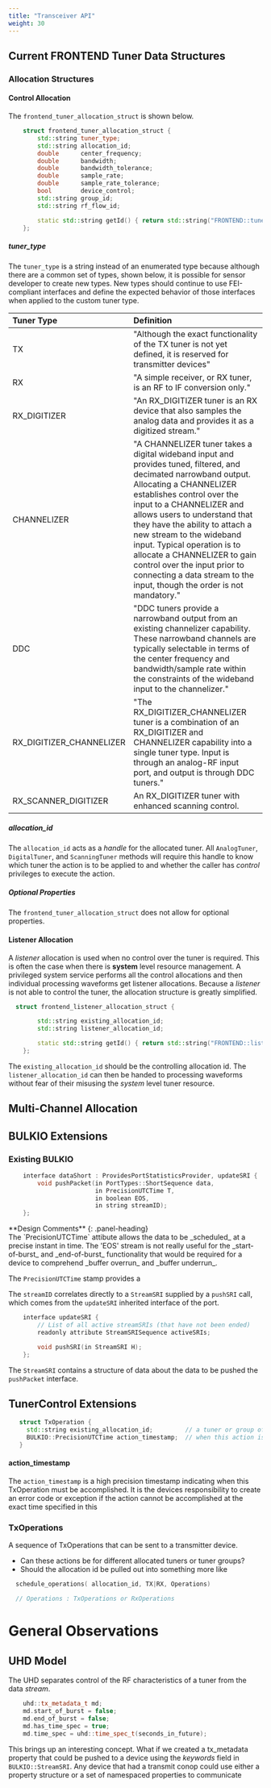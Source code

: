 ```yaml
---
title: "Transceiver API"
weight: 30
---
```


## Current FRONTEND Tuner Data Structures
### Allocation Structures
#### Control Allocation
The `frontend_tuner_allocation_struct` is shown below.
```C++
    struct frontend_tuner_allocation_struct {
        std::string tuner_type;
        std::string allocation_id;
        double      center_frequency;
        double      bandwidth;
        double      bandwidth_tolerance;
        double      sample_rate;
        double      sample_rate_tolerance;
        bool        device_control;
        std::string group_id;
        std::string rf_flow_id;

        static std::string getId() { return std::string("FRONTEND::tuner_allocation"); }
    };
```

##### tuner_type
The `tuner_type` is a string instead of an enumerated type because although there are a common set of types, shown below, it is possible for sensor developer to create new types.  New types should continue to use FEI-compliant interfaces and define the expected behavior of those interfaces when applied to the custom tuner type.

| **Tuner Type**  | **Definition** |
| :---------------------------| :----------------------------|
| TX | "Although the exact functionality of the TX tuner is not yet defined, it is reserved for transmitter devices" |
| RX | "A simple receiver, or RX tuner, is an RF to IF conversion only." |
| RX_DIGITIZER | "An RX_DIGITIZER tuner is an RX device that also samples the analog data and provides it as a digitized stream." |
| CHANNELIZER | "A CHANNELIZER tuner takes a digital wideband input and provides tuned, filtered, and decimated narrowband output. Allocating a CHANNELIZER establishes control over the input to a CHANNELIZER and allows users to understand that they have the ability to attach a new stream to the wideband input. Typical operation is to allocate a CHANNELIZER to gain control over the input prior to connecting a data stream to the input, though the order is not mandatory." |
| DDC | "DDC tuners provide a narrowband output from an existing channelizer capability. These narrowband channels are typically selectable in terms of the center frequency and bandwidth/sample rate within the constraints of the wideband input to the channelizer." |
| RX_DIGITIZER_CHANNELIZER | "The RX_DIGITIZER_CHANNELIZER tuner is a combination of an RX_DIGITIZER and CHANNELIZER capability into a single tuner type. Input is through an analog-RF input port, and output is through DDC tuners." |
| RX_SCANNER_DIGITIZER | An RX_DIGITIZER tuner with enhanced scanning control. |

##### allocation_id
The `allocation_id` acts as a *handle* for the allocated tuner.  All `AnalogTuner`, `DigitalTuner`, and `ScanningTuner` methods will require this handle to know which tuner the action is to be applied to and whether the caller has *control* privileges to execute the action.

##### Optional Properties
The `frontend_tuner_allocation_struct` does not allow for optional properties.

#### Listener Allocation
A *listener* allocation is used when no control over the tuner is required.  This is often the case when there is **system** level resource management.  A privileged system service performs all the control allocations and then individual processing waveforms get listener allocations.  Because a *listener* is not able to control the tuner, the allocation structure is greatly simplified.
```C++
  struct frontend_listener_allocation_struct {

        std::string existing_allocation_id;
        std::string listener_allocation_id;

        static std::string getId() { return std::string("FRONTEND::listener_allocation"); }
    };
```
The `existing_allocation_id` should be the controlling allocation id.  The `listener_allocation_id` can then be handed to processing waveforms without fear of their misusing the *system* level tuner resource.

## Multi-Channel Allocation


## BULKIO Extensions

### Existing BULKIO
```C++
    interface dataShort : ProvidesPortStatisticsProvider, updateSRI {
        void pushPacket(in PortTypes::ShortSequence data,
                        in PrecisionUTCTime T,
                        in boolean EOS,
                        in string streamID);
    };
```

<div class="panel panel-success">
**Design Comments**
{: .panel-heading}
<div class="panel-body">
The `PrecisionUTCTime` attibute allows the data to be _scheduled_ at a precise instant in time.
The 'EOS' stream is not really useful for the _start-of-burst_ and _end-of-burst_ functionality that would be required for a device to comprehend _buffer overrun_ and _buffer underrun_.
</div>
</div>

The `PrecisionUTCTime` stamp provides a

The `streamID` correlates directly to a `StreamSRI` supplied by a `pushSRI` call, which comes from the `updateSRI` inherited interface of the port.

```C++
    interface updateSRI {
        // List of all active streamSRIs (that have not been ended)
        readonly attribute StreamSRISequence activeSRIs;

        void pushSRI(in StreamSRI H);
    };
```

The `StreamSRI` contains a structure of data about the data to be pushed the `pushPacket` interface.

## TunerControl Extensions
```C++
   struct TxOperation {
     std::string existing_allocation_id;         // a tuner or group of tuners already allocated to this id.
     BULKIO::PrecisionUTCTime action_timestamp;  // when this action is required to occur
   }
```

#### action_timestamp
The `action_timestamp` is a high precision timestamp indicating when this TxOperation must be accomplished.  It is the devices responsibility to create an error code or exception if the action cannot be accomplished at the exact time specified in this

### TxOperations
A sequence of TxOperations that can be sent to a transmitter device.
* Can these actions be for different allocated tuners or tuner groups?
* Should the allocation id be pulled out into something more like
```C++
  schedule_operations( allocation_id, TX|RX, Operations)

  // Operations : TxOperations or RxOperations
```

# General Observations
## UHD Model
The UHD separates control of the RF characteristics of a tuner from the data *stream*.

```C++
    uhd::tx_metadata_t md;
    md.start_of_burst = false;
    md.end_of_burst = false;
    md.has_time_spec = true;
    md.time_spec = uhd::time_spec_t(seconds_in_future);

```
This brings up an interesting concept.  What if we created a tx_metadata property that could be pushed to a device using the *keywords* field in `BULKIO::StreamSRI`.  Any device that had a transmit conop could use either a property structure or a set of namespaced properties to communicate

